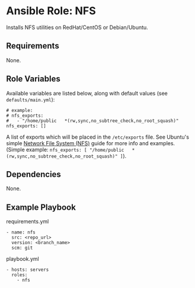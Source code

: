 # Ansible Role: NFS

Installs NFS utilities on RedHat/CentOS or Debian/Ubuntu.

## Requirements

None.

## Role Variables

Available variables are listed below, along with default values (see `defaults/main.yml`):

```
# example:
# nfs_exports:
#   - "/home/public   *(rw,sync,no_subtree_check,no_root_squash)"
nfs_exports: []
```

A list of exports which will be placed in the `/etc/exports` file. See Ubuntu's simple [Network File System (NFS)](https://help.ubuntu.com/lts/serverguide/network-file-system.html.en) guide for more info and examples. (Simple example: `nfs_exports: [ "/home/public   *(rw,sync,no_subtree_check,no_root_squash)" ]`).

## Dependencies

None.

## Example Playbook

requirements.yml
```
- name: nfs
  src: <repo_url>
  version: <branch_name>
  scm: git
```

playbook.yml
```
- hosts: servers
  roles:
    - nfs
```
